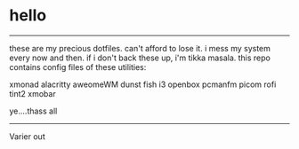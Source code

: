 # hello

<hr/>

these are my precious dotfiles. can't afford to lose it. i mess my system every now and then. if i don't back these up, i'm tikka masala. this repo contains config files of these utilities:

xmonad
alacritty
aweomeWM
dunst
fish
i3
openbox
pcmanfm
picom
rofi
tint2
xmobar

ye....thass all

<hr/>
Varier out

